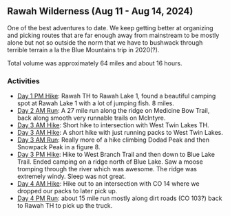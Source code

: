 ## Rawah Wilderness (Aug 11 - Aug 14, 2024)

One of the best adventures to date. We keep getting better at organizing and picking routes that are far enough away from mainstream to be mostly alone but not so outside the norm that we have to bushwack through terrible terrain a la the Blue Mountains trip in 2020(?).

Total volume was approximately 64 miles and about 16 hours.

### Activities

- [Day 1 PM Hike](https://www.strava.com/activities/12156051536): Rawah TH to Rawah Lake 1, found a beautiful camping spot at Rawah Lake 1 with a lot of jumping fish. 8 miles. 
- [Day 2 AM Run](https://www.strava.com/activities/12156051998): A 27 mile run along the ridge on Medicine Bow Trail, back along smooth very runnable trails on McIntyre. 
- [Day 3 AM Hike](https://www.strava.com/activities/12156051219): Short hike to intersection with West Twin Lakes TH.
- [Day 3 AM Hike](https://www.strava.com/activities/12156051087): A short hike with just running packs to West Twin Lakes.
- [Day 3 AM Run](https://www.strava.com/activities/12156051555): Really more of a hike climbing Dodad Peak and then Snowpack Peak in a figure 8.
- [Day 3 PM Hike](https://www.strava.com/activities/12156051366): Hike to West Branch Trail and then down to Blue Lake Trail. Ended camping on a ridge north of Blue Lake. Saw a moose tromping through the river which was awesome. The ridge was extremely windy. Sleep was not great.
- [Day 4 AM Hike](https://www.strava.com/activities/12156051255): Hike out to an intersection with CO 14 where we dropped our packs to later pick up.
- [Day 4 PM Run](https://www.strava.com/activities/12156051459): about 15 mile run mostly along dirt roads (CO 103?) back to Rawah TH to pick up the truck.

